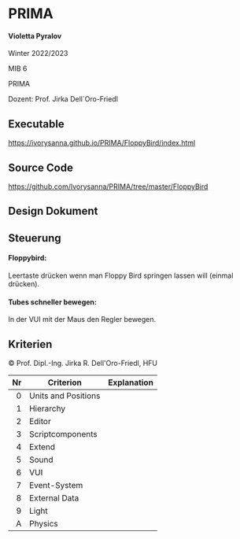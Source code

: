 # PRIMA

#### Violetta Pyralov

Winter 2022/2023

MIB 6

PRIMA

Dozent: Prof. Jirka Dell´Oro-Friedl


## Executable
https://ivorysanna.github.io/PRIMA/FloppyBird/index.html

## Source Code
https://github.com/Ivorysanna/PRIMA/tree/master/FloppyBird

## Design Dokument


## Steuerung
#### Floppybird:

Leertaste drücken wenn man Floppy Bird springen lassen will (einmal drücken).

#### Tubes schneller bewegen:

In der VUI mit der Maus den Regler bewegen.


## Kriterien
© Prof. Dipl.-Ing. Jirka R. Dell'Oro-Friedl, HFU


| Nr | Criterion       | Explanation                                                                                                              |
|---:|-------------------|---------------------------------------------------------------------------------------------------------------------|
|  0 | Units and Positions | |
|  1 | Hierarchy         | |
|  2 | Editor            | |
|  3 | Scriptcomponents  | |
|  4 | Extend            | |
|  5 | Sound             | |
|  6 | VUI               | |
|  7 | Event-System      | |
|  8 | External Data     | |
|  9 | Light             | |
|  A | Physics           | |

